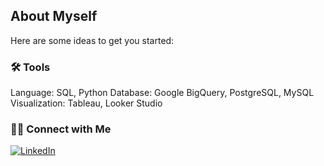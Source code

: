 ## About Myself




Here are some ideas to get you started:



### 🛠️ Tools
Language: SQL, Python
Database: Google BigQuery, PostgreSQL, MySQL
Visualization: Tableau, Looker Studio

### 👋🏻 Connect with Me
[![LinkedIn](https://img.shields.io/badge/LinkedIn-0e76a8?style=for-the-badge&logo=LinkedIn&logoColor=white)](https://www.linkedin.com/in/nitanshu-joshi-ds/)

